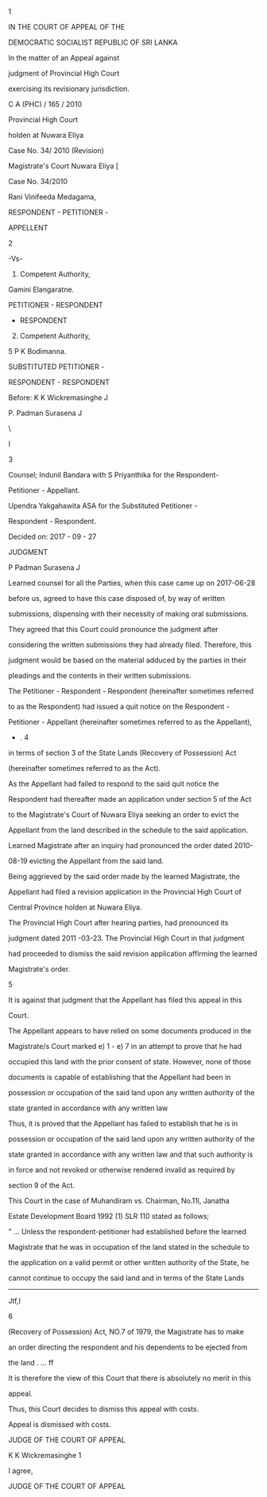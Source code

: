 1

IN THE COURT OF APPEAL OF THE

DEMOCRATIC SOCIALIST REPUBLIC OF SRI LANKA

In the matter of an Appeal against

judgment of Provincial High Court

exercising its revisionary jurisdiction.

C A (PHC) / 165 / 2010

Provincial High Court

holden at Nuwara Eliya

Case No. 34/ 2010 (Revision)

Magistrate's Court Nuwara Eliya [

Case No. 34/2010

Rani Vinifeeda Medagama,

RESPONDENT - PETITIONER -

APPELLENT

2

-Vs-

1. Competent Authority,

Gamini Elangaratne.

PETITIONER - RESPONDENT

- RESPONDENT

2. Competent Authority,

5 P K Bodimanna.

SUBSTITUTED PETITIONER -

RESPONDENT - RESPONDENT

Before: K K Wickremasinghe J

P. Padman Surasena J

\

I

3

Counsel; Indunil Bandara with S Priyanthika for the Respondent-

Petitioner - Appellant.

Upendra Yakgahawita ASA for the Substituted Petitioner -

Respondent - Respondent.

Decided on: 2017 - 09 - 27

JUDGMENT

P Padman Surasena J

Learned counsel for all the Parties, when this case came up on 2017-06-28

before us, agreed to have this case disposed of, by way of written

submissions, dispensing with their necessity of making oral submissions.

They agreed that this Court could pronounce the judgment after

considering the written submissions they had already filed. Therefore, this

judgment would be based on the material adduced by the parties in their

pleadings and the contents in their written submissions.

The Petitioner - Respondent - Respondent (hereinafter sometimes referred

to as the Respondent) had issued a quit notice on the Respondent -

Petitioner - Appellant (hereinafter sometimes referred to as the Appellant),

- . 4

in terms of section 3 of the State Lands (Recovery of Possession) Act

(hereinafter sometimes referred to as the Act).

As the Appellant had failed to respond to the said quit notice the

Respondent had thereafter made an application under section 5 of the Act

to the Magistrate's Court of Nuwara Eliya seeking an order to evict the

Appellant from the land described in the schedule to the said application.

Learned Magistrate after an inquiry had pronounced the order dated 2010-

08-19 evicting the Appellant from the said land.

Being aggrieved by the said order made by the learned Magistrate, the

Appellant had filed a revision application in the Provincial High Court of

Central Province holden at Nuwara Eliya.

The Provincial High Court after hearing parties, had pronounced its

judgment dated 2011 -03-23. The Provincial High Court in that judgment

had proceeded to dismiss the said revision application affirming the learned

Magistrate's order.

5

It is against that judgment that the Appellant has filed this appeal in this

Court.

The Appellant appears to have relied on some documents produced in the

Magistrate/s Court marked e) 1 - e) 7 in an attempt to prove that he had

occupied this land with the prior consent of state. However, none of those

documents is capable of establishing that the Appellant had been in

possession or occupation of the said land upon any written authority of the

state granted in accordance with any written law

Thus, it is proved that the Appellant has failed to establish that he is in

possession or occupation of the said land upon any written authority of the

state granted in accordance with any written law and that such authority is

in force and not revoked or otherwise rendered invalid as required by

section 9 of the Act.

This Court in the case of Muhandiram vs. Chairman, No.11l, Janatha

Estate Development Board 1992 (1) SLR 110 stated as follows;

" ... Unless the respondent-petitioner had established before the learned

Magistrate that he was in occupation of the land stated in the schedule to

the application on a valid permit or other written authority of the State, he

cannot continue to occupy the said land and in terms of the State Lands

---

Jtf,I

6

(Recovery of Possession) Act, NO.7 of 1979, the Magistrate has to make

an order directing the respondent and his dependents to be ejected from

the land . ... ff

It is therefore the view of this Court that there is absolutely no merit in this

appeal.

Thus, this Court decides to dismiss this appeal with costs.

Appeal is dismissed with costs.

JUDGE OF THE COURT OF APPEAL

K K Wickremasinghe 1

I agree,

JUDGE OF THE COURT OF APPEAL